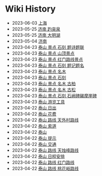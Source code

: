 # Wiki History

- 2023-06-03        [上海](/0027_上海)
- 2023-05-25        [济南 趵突泉](/0026_济南_趵突泉)
- 2023-05-25        [济南 大明湖](/0025_济南_大明湖)
- 2023-05-04        [济南](/0024_济南)
- 2023-04-23        [泰山 景点 石刻 题诗题联](/0017_泰山_景点_石刻_题诗题联)
- 2023-04-23        [泰山 景点 山顶景点](/0016_泰山_景点_山顶景点)
- 2023-04-23        [泰山 景点 红门路线景点](/0015_泰山_景点_红门路线景点)
- 2023-04-23        [泰山 景点 石刻 题记题名](/0018_泰山_景点_石刻_题记题名)
- 2023-04-23        [泰山 景点 名木](/0021_泰山_景点_名木)
- 2023-04-23        [泰山 景点 石刻](/0019_泰山_景点_石刻)
- 2023-04-23        [泰山 景点 名木 古柏](/0022_泰山_景点_名木_古柏)
- 2023-04-23        [泰山 景点 名木 古松](/0023_泰山_景点_名木_古松)
- 2023-04-23        [泰山 景点 石刻 石阙碑碣摩崖碑](/0020_泰山_景点_石刻_石阙碑碣摩崖碑)
- 2023-04-23        [泰山 游览工具](/0014_泰山_游览工具)
- 2023-04-22        [泰山 日出](/0010_泰山_日出)
- 2023-04-22        [泰山 花费](/0012_泰山_花费)
- 2023-04-22        [泰山 路线 天外村路线](/0004_泰山_路线_天外村路线)
- 2023-04-22        [泰山 索道](/0003_泰山_索道)
- 2023-04-22        [泰山](/0002_泰山)
- 2023-04-22        [泰山 提示](/0011_泰山_提示)
- 2023-04-22        [泰山 交通](/0009_泰山_交通)
- 2023-04-22        [泰山 路线 天烛峰路线](/0008_泰山_路线_天烛峰路线)
- 2023-04-22        [泰山 日程安排](/0013_泰山_日程安排)
- 2023-04-22        [泰山 路线 红门路线](/0005_泰山_路线_红门路线)
- 2023-04-22        [泰山 路线 桃花峪路线](/0006_泰山_路线_桃花峪路线)
